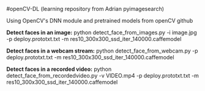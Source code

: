 #openCV-DL (learning repository from Adrian pyimagesearch)

Using OpenCV's DNN module and pretrained models from openCV github

**Detect faces in an image:**
python detect_face_from_images.py -i image.jpg -p deploy.prototxt.txt -m res10_300x300_ssd_iter_140000.caffemodel

**Detect faces in a webcam stream:**
python detect_face_from_webcam.py -p deploy.prototxt.txt -m res10_300x300_ssd_iter_140000.caffemodel

**Detect faces in a recorded video:**
python detect_face_from_recordedvideo.py -v VIDEO.mp4 -p deploy.prototxt.txt -m res10_300x300_ssd_iter_140000.caffemodel




